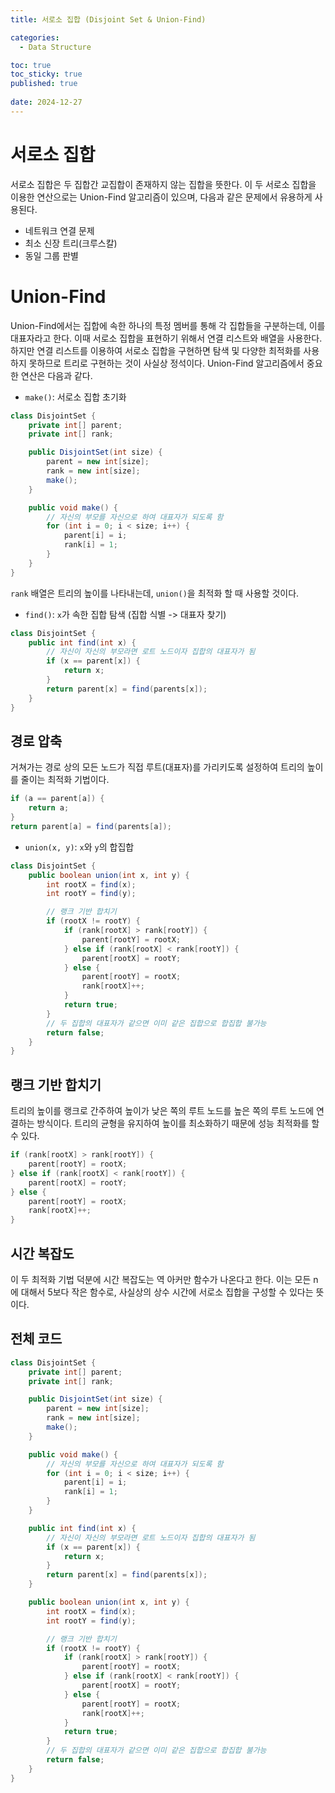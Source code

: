 ```yaml
---
title: 서로소 집합 (Disjoint Set & Union-Find)

categories:
  - Data Structure

toc: true
toc_sticky: true
published: true
 
date: 2024-12-27
---
```


# 서로소 집합

서로소 집합은 두 집합간 교집합이 존재하지 않는 집합을 뜻한다. 이 두 서로소 집합을 이용한 연산으로는 Union-Find 알고리즘이 있으며, 다음과 같은 문제에서 유용하게 사용된다.

- 네트워크 연결 문제
- 최소 신장 트리(크루스칼)
- 동일 그룹 판별

# Union-Find

Union-Find에서는 집합에 속한 하나의 특정 멤버를 통해 각 집합들을 구분하는데, 이를 대표자라고 한다. 이때 서로소 집합을 표현하기 위해서 연결 리스트와 배열을 사용한다. 하지만 연결 리스트를 이용하여 서로소 집합을 구현하면 탐색 및 다양한 최적화를 사용하지 못하므로 트리로 구현하는 것이 사실상 정석이다. Union-Find 알고리즘에서 중요한 연산은 다음과 같다.

- `make()`: 서로소 집합 초기화

```java
class DisjointSet {
    private int[] parent;
    private int[] rank;

    public DisjointSet(int size) {
        parent = new int[size];
        rank = new int[size];
        make();
    }

    public void make() {
        // 자신의 부모를 자신으로 하여 대표자가 되도록 함
        for (int i = 0; i < size; i++) {
            parent[i] = i;
            rank[i] = 1;
        }
    }
}
```

`rank` 배열은 트리의 높이를 나타내는데, `union()`을 최적화 할 때 사용할 것이다.

- `find()`: `x`가 속한 집합 탐색 (집합 식별 -> 대표자 찾기)

```java
class DisjointSet {
    public int find(int x) {
        // 자신이 자신의 부모라면 로트 노드이자 집합의 대표자가 됨
        if (x == parent[x]) {
            return x;
        }
        return parent[x] = find(parents[x]);
    }
}
```

## 경로 압축

거쳐가는 경로 상의 모든 노드가 직접 루트(대표자)를 가리키도록 설정하여 트리의 높이를 줄이는 최적화 기법이다.

```java
if (a == parent[a]) {
    return a;
}
return parent[a] = find(parents[a]);
```

- `union(x, y)`: `x`와 `y`의 합집합

```java
class DisjointSet {
    public boolean union(int x, int y) {
        int rootX = find(x);
        int rootY = find(y);

        // 랭크 기반 합치기
        if (rootX != rootY) {
            if (rank[rootX] > rank[rootY]) {
                parent[rootY] = rootX;
            } else if (rank[rootX] < rank[rootY]) {
                parent[rootX] = rootY;
            } else {
                parent[rootY] = rootX;
                rank[rootX]++;
            }
            return true;
        }
        // 두 집합의 대표자가 같으면 이미 같은 집합으로 합집합 불가능
        return false;
    }
}
```

## 랭크 기반 합치기

트리의 높이를 랭크로 간주하여 높이가 낮은 쪽의 루트 노드를 높은 쪽의 루트 노드에 연결하는 방식이다. 트리의 균형을 유지하여 높이를 최소화하기 때문에 성능 최적화를 할 수 있다.

```java
if (rank[rootX] > rank[rootY]) {
    parent[rootY] = rootX;
} else if (rank[rootX] < rank[rootY]) {
    parent[rootX] = rootY;
} else {
    parent[rootY] = rootX;
    rank[rootX]++;
}
```

## 시간 복잡도

이 두 최적화 기법 덕분에 시간 복잡도는 역 아커만 함수가 나온다고 한다. 이는 모든 n에 대해서 5보다 작은 함수로, 사실상의 상수 시간에 서로소 집합을 구성할 수 있다는 뜻이다.

## 전체 코드

```java
class DisjointSet {
    private int[] parent;
    private int[] rank;

    public DisjointSet(int size) {
        parent = new int[size];
        rank = new int[size];
        make();
    }

    public void make() {
        // 자신의 부모를 자신으로 하여 대표자가 되도록 함
        for (int i = 0; i < size; i++) {
            parent[i] = i;
            rank[i] = 1;
        }
    }

    public int find(int x) {
        // 자신이 자신의 부모라면 로트 노드이자 집합의 대표자가 됨
        if (x == parent[x]) {
            return x;
        }
        return parent[x] = find(parents[x]);
    }

    public boolean union(int x, int y) {
        int rootX = find(x);
        int rootY = find(y);

        // 랭크 기반 합치기
        if (rootX != rootY) {
            if (rank[rootX] > rank[rootY]) {
                parent[rootY] = rootX;
            } else if (rank[rootX] < rank[rootY]) {
                parent[rootX] = rootY;
            } else {
                parent[rootY] = rootX;
                rank[rootX]++;
            }
            return true;
        }
        // 두 집합의 대표자가 같으면 이미 같은 집합으로 합집합 불가능
        return false;
    }
}
```

